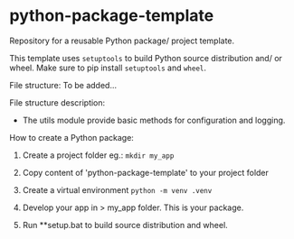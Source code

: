 # python-package-template
Repository for a reusable Python package/ project template. 

This template uses ```setuptools``` to build Python source distribution and/ or wheel. Make sure to pip install ```setuptools``` and ```wheel```.

File structure:
To be added...

File structure description:
* The utils module provide basic methods for configuration and logging. 

How to create a Python package:
1. Create a project folder eg.:
```mkdir my_app```

2. Copy content of 'python-package-template' to your project folder

2. Create a virtual environment 
```python -m venv .venv```

3. Develop your app in > my_app folder. This is your package. 

4. Run **setup.bat to build source distribution and wheel. 
